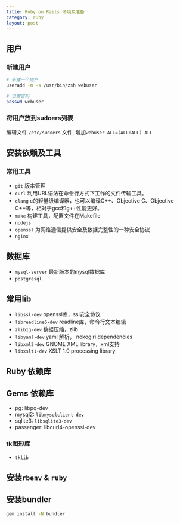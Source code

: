 ```yaml
---
title: Ruby on Rails 环境及准备
category: ruby
layout: post
---
```


## 用户 

### 新建用户
```bash
# 新建一个用户
useradd -m -s /usr/bin/zsh webuser

# 设置密码
passwd webuser
```

### 将用户放到sudoers列表

编辑文件 `/etc/sudoers` 文件, 增加`webuser ALL=(ALL:ALL) ALL`


## 安装依赖及工具

### 常用工具
* `git` 版本管理
* `curl` 利用URL语法在命令行方式下工作的文件传输工具。
* `clang` c的轻量级编译器，也可以编译C++、Objective C、Objective C++等，相对于gcc和g++性能更好。
* `make` 构建工具，配置文件在Makefile
* `nodejs`
* `openssl` 为网络通信提供安全及数据完整性的一种安全协议
* `nginx`

## 数据库
* `mysql-server` 最新版本的mysql数据库
* `postgresql`

## 常用lib

* `libssl-dev` openssl库，ssl安全协议
* `libreadline6-dev`  readline库，命令行文本编辑
* `zlib1g-dev` 数据压缩，zlib
* `libyaml-dev` yaml 解析， nokogiri dependencies
* `libxml2-dev` GNOME XML library，xml支持
* `libxslt1-dev` XSLT 1.0 processing library

## Ruby 依赖库



## Gems 依赖库

* pg: libpq-dev
* mysql2: `libmysqlclient-dev`
* sqlite3: `libsqlite3-dev`
* passenger: libcurl4-openssl-dev


### tk图形库
- `tklib`

## 安装`rbenv` & `ruby`

## 安装bundler

```bash
gem install -N bundler
```
